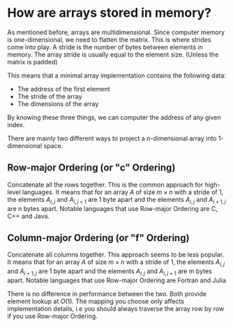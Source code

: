# How are arrays stored in memory?
As mentioned before, arrays are multidimensional. Since computer memory
is one-dimensional, we need to flatten the matrix.
This is where strides come into play. A stride is the number of bytes between elements
in memory.
The array stride is usually equal to the element size. (Unless the matrix is padded)

This means that a minimal array implementation contains the following data:

* The address of the first element
* The stride of the array
* The dimensions of the array

By knowing these three things, we can computer the address of any given index.

There are mainly two different ways to project a n-dimensional array into 1-dimensional space.

## Row-major Ordering (or "c" Ordering)
Concatenate all the rows together. This is the common approach for high-level languages.
It means that for an array $A$ of size $m\times{n}$ with a stride of 1, the elements
$A_{i, j}$ and $A_{i, j+1}$ are 1 byte apart and the elements $A_{i, j}$ and $A_{i+1, j}$
are n bytes apart.
Notable languages that use Row-major Ordering are C, C++ and Java.

## Column-major Ordering (or "f" Ordering)
Concatenate all columns together. This approach seems to be less popular.
It means that for an array $A$ of size $m\times{n}$ with a stride of 1, the elements
$A_{i, j}$ and $A_{i+1, j}$ are 1 byte apart and the elements $A_{i, j}$ and $A_{i, j+1}$
are m bytes apart.
Notable languages that use Row-major Ordering are Fortran and Julia

There is no difference in performance between the two. 
Both provide element lookup at $O(1)$.
The mapping you choose only affects implementation details,
i.e you should always traverse the array row by row if you use Row-major Ordering.
